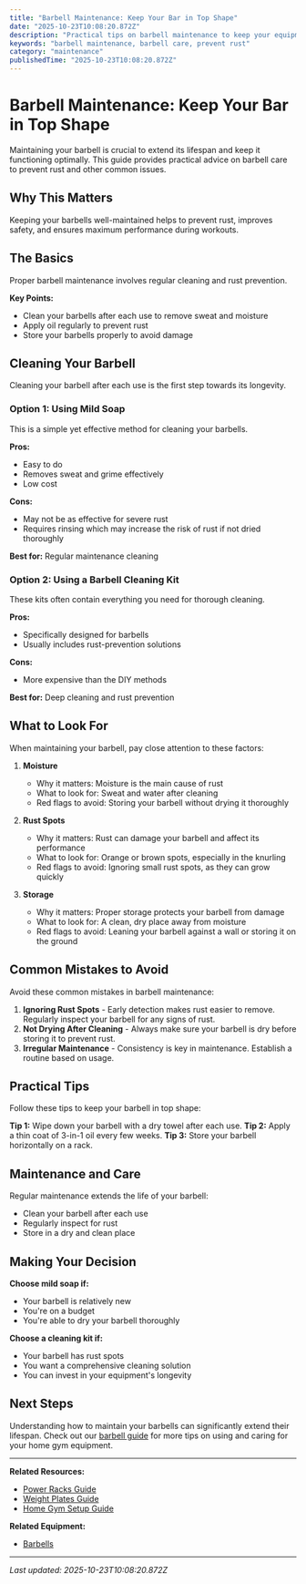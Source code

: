 ```yaml
---
title: "Barbell Maintenance: Keep Your Bar in Top Shape"
date: "2025-10-23T10:08:20.872Z"
description: "Practical tips on barbell maintenance to keep your equipment rust-free and in top shape. Extend your barbell's life and get the most out of your home gym."
keywords: "barbell maintenance, barbell care, prevent rust"
category: "maintenance"
publishedTime: "2025-10-23T10:08:20.872Z"
---
```


# Barbell Maintenance: Keep Your Bar in Top Shape

Maintaining your barbell is crucial to extend its lifespan and keep it functioning optimally. This guide provides practical advice on barbell care to prevent rust and other common issues.

## Why This Matters

Keeping your barbells well-maintained helps to prevent rust, improves safety, and ensures maximum performance during workouts.

## The Basics

Proper barbell maintenance involves regular cleaning and rust prevention.

**Key Points:**
- Clean your barbells after each use to remove sweat and moisture
- Apply oil regularly to prevent rust
- Store your barbells properly to avoid damage

## Cleaning Your Barbell

Cleaning your barbell after each use is the first step towards its longevity.

### Option 1: Using Mild Soap

This is a simple yet effective method for cleaning your barbells.

**Pros:**
- Easy to do
- Removes sweat and grime effectively
- Low cost

**Cons:**
- May not be as effective for severe rust
- Requires rinsing which may increase the risk of rust if not dried thoroughly

**Best for:** Regular maintenance cleaning

### Option 2: Using a Barbell Cleaning Kit 

These kits often contain everything you need for thorough cleaning.

**Pros:**
- Specifically designed for barbells
- Usually includes rust-prevention solutions

**Cons:**
- More expensive than the DIY methods

**Best for:** Deep cleaning and rust prevention

## What to Look For

When maintaining your barbell, pay close attention to these factors:

1. **Moisture**
   - Why it matters: Moisture is the main cause of rust
   - What to look for: Sweat and water after cleaning
   - Red flags to avoid: Storing your barbell without drying it thoroughly 

2. **Rust Spots**
   - Why it matters: Rust can damage your barbell and affect its performance
   - What to look for: Orange or brown spots, especially in the knurling
   - Red flags to avoid: Ignoring small rust spots, as they can grow quickly 

3. **Storage**
   - Why it matters: Proper storage protects your barbell from damage
   - What to look for: A clean, dry place away from moisture
   - Red flags to avoid: Leaning your barbell against a wall or storing it on the ground 

## Common Mistakes to Avoid

Avoid these common mistakes in barbell maintenance:

1. **Ignoring Rust Spots** - Early detection makes rust easier to remove. Regularly inspect your barbell for any signs of rust.
2. **Not Drying After Cleaning** - Always make sure your barbell is dry before storing it to prevent rust.
3. **Irregular Maintenance** - Consistency is key in maintenance. Establish a routine based on usage.

## Practical Tips

Follow these tips to keep your barbell in top shape:

**Tip 1:** Wipe down your barbell with a dry towel after each use.
**Tip 2:** Apply a thin coat of 3-in-1 oil every few weeks.
**Tip 3:** Store your barbell horizontally on a rack.

## Maintenance and Care

Regular maintenance extends the life of your barbell:

- Clean your barbell after each use
- Regularly inspect for rust
- Store in a dry and clean place

## Making Your Decision

**Choose mild soap if:**
- Your barbell is relatively new
- You're on a budget
- You're able to dry your barbell thoroughly

**Choose a cleaning kit if:**
- Your barbell has rust spots
- You want a comprehensive cleaning solution
- You can invest in your equipment's longevity

## Next Steps

Understanding how to maintain your barbells can significantly extend their lifespan. Check out our [barbell guide](/guides/barbells) for more tips on using and caring for your home gym equipment.

---

**Related Resources:**
- [Power Racks Guide](/guides/power-racks)
- [Weight Plates Guide](/guides/weight-plates)
- [Home Gym Setup Guide](/guides/home-gym-setup)

**Related Equipment:**
- [Barbells](/guides/barbells)

---

*Last updated: 2025-10-23T10:08:20.872Z*